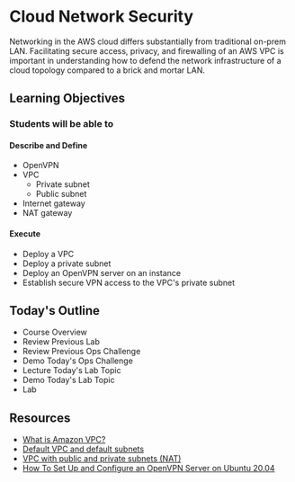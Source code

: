 # Cloud Network Security

Networking in the AWS cloud differs substantially from traditional on-prem LAN. Facilitating secure access, privacy, and firewalling of an AWS VPC is important in understanding how to defend the network infrastructure of a cloud topology compared to a brick and mortar LAN.

## Learning Objectives

### Students will be able to

#### Describe and Define

- OpenVPN
- VPC
  - Private subnet
  - Public subnet
- Internet gateway
- NAT gateway

#### Execute

- Deploy a VPC
- Deploy a private subnet 
- Deploy an OpenVPN server on an instance
- Establish secure VPN access to the VPC's private subnet

## Today's Outline

- Course Overview
- Review Previous Lab
- Review Previous Ops Challenge
- Demo Today's Ops Challenge
- Lecture Today's Lab Topic
- Demo Today's Lab Topic
- Lab

## Resources

- [What is Amazon VPC?](https://docs.aws.amazon.com/vpc/latest/userguide/what-is-amazon-vpc.html)
- [Default VPC and default subnets](https://docs.aws.amazon.com/vpc/latest/userguide/default-vpc.html)
- [VPC with public and private subnets (NAT)](https://docs.aws.amazon.com/vpc/latest/userguide/VPC_Scenario2.html)
- [How To Set Up and Configure an OpenVPN Server on Ubuntu 20.04](https://www.digitalocean.com/community/tutorials/how-to-set-up-and-configure-an-openvpn-server-on-ubuntu-20-04)
